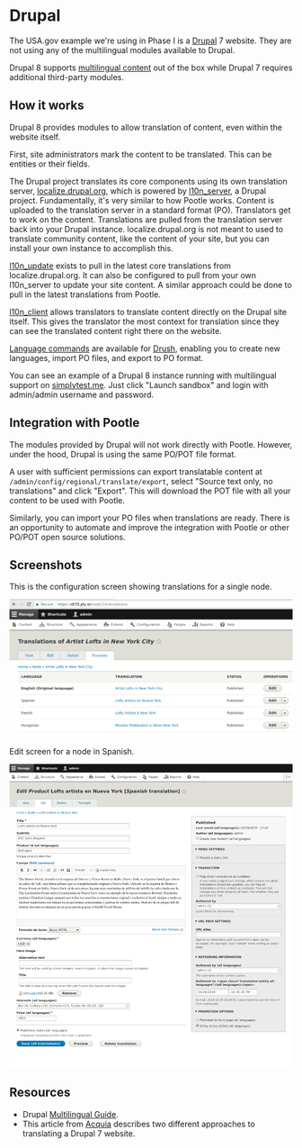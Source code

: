 # Drupal

The USA.gov example we're using in Phase I is a [Drupal][drupal] 7 website. They
are not using any of the multilingual modules available to Drupal.

Drupal 8 supports [multilingual content][drupal-multilingual-guide] out of the
box while Drupal 7 requires additional third-party modules.


## How it works

Drupal 8 provides modules to allow translation of content, even within the
website itself.

First, site administrators mark the content to be translated. This can be
entities or their fields.

The Drupal project translates its core components using its own translation
server, [localize.drupal.org][localize-drupal], which is powered by
[l10n_server][l10n_server], a Drupal project. Fundamentally, it's very similar
to how Pootle works. Content is uploaded to the translation server in a standard
format (PO). Translators get to work on the content. Translations are pulled
from the translation server back into your Drupal instance. localize.drupal.org
is not meant to used to translate community content, like the content of your
site, but you can install your own instance to accomplish this.

[l10n_update][l10n_update] exists to pull in the latest core translations from
localize.drupal.org. It can also be configured to pull from your own l10n_server
to update your site content. A similar approach could be done to pull in the
latest translations from Pootle.

[l10n_client][l10n_client] allows translators to translate content directly on
the Drupal site itself. This gives the translator the most context for
translation since they can see the translated content right there on the
website.

[Language commands](https://www.drupal.org/project/drush_language) are available for [Drush](https://www.drush.org), enabling you to create new languages, import PO files, and export to PO format.

You can see an example of a Drupal 8 instance running with multilingual support on
[simplytest.me](https://simplytest.me/project/multilingual_demo/8.x-1.x). Just
click "Launch sandbox" and login with admin/admin username and password.


## Integration with Pootle

The modules provided by Drupal will not work directly with Pootle. However,
under the hood, Drupal is using the same PO/POT file format.

A user with sufficient permissions can export translatable content at `/admin/config/regional/translate/export`, select "Source text only, no translations" and click "Export". This will download the POT file with all your content to be used with Pootle.

Similarly, you can import your PO files when translations are ready. There is an
opportunity to automate and improve the integration with Pootle or other PO/POT
open source solutions.


## Screenshots

This is the configuration screen showing translations for a single node.

![Screen showing titles of an article in English, Spanish, French, and Hungarian](../assets/drupal-multilingual-module-translation-screenshot.png)


Edit screen for a node in Spanish.

![Screen showing form for editing each field of the node](../assets/screencapture-dt70-ply-st-es-node-1-edit-2018-03-29-15_53_53.png)


## Resources

- Drupal [Multilingual Guide][drupal-multilingual-guide].
- This article from [Acquia][acquia-multilingual] describes two different
  approaches to translating a Drupal 7 website.


[acquia-multilingual]: https://www.acquia.com/blog/how-make-your-drupal-website-multilingual
[drupal-entity-translation]: https://www.drupal.org/docs/7/modules/entity-translation
[drupal]: https://www.drupal.org/
[drupal-multilingual-guide]: https://www.drupal.org/docs/8/multilingual
[l10n_client]: https://www.drupal.org/project/l10n_client
[l10n_server]: https://www.drupal.org/project/l10n_server
[l10n_update]: https://www.drupal.org/project/l10n_update
[localize-drupal]: https://localize.drupal.org/
